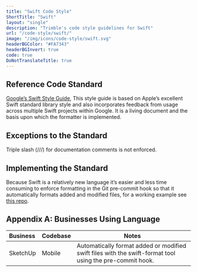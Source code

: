 ```yaml
---
title: "Swift Code Style"
ShortTitle: "Swift"
layout: "single"
description: "Trimble's code style guidelines for Swift"
url: "/code-style/swift/"
image: "/img/icons/code-style/swift.svg"
headerBGColor: "#FA7343"
headerBGInvert: true
code: true
DoNotTranslateTitle: true
---
```


## Reference Code Standard

[Google’s Swift Style Guide](https://google.github.io/swift/), This style guide is based on Apple’s excellent Swift standard library style and also incorporates feedback from usage across multiple Swift projects within Google. It is a living document and the basis upon which the formatter is implemented.

## Exceptions to the Standard

Triple slash (///) for documentation comments is not enforced.

## Implementing the Standard

Because Swift is a relatively new language it’s easier and less time consuming to enforce formatting in the Git pre-commit hook so that it automatically formats added and modified files, for a working example see [this repo](https://bitbucket.trimble.tools/projects/SU/repos/mobile_tools/browse).

## Appendix A: Businesses Using Language

| Business | Codebase | Notes                                                                                                    |
| :------- | :------- | -------------------------------------------------------------------------------------------------------- |
| SketchUp | Mobile   | Automatically format added or modified swift files with the swift-format tool using the pre-commit hook. |
